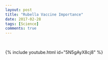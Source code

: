 ```yaml
---
layout: post
title: "Rubella Vaccine Importance"
date: 2017-02-28
tags: [Science]
comments: true
---
```

&nbsp;


{% include youtube.html id="5N5gAyX8cj8" %}










